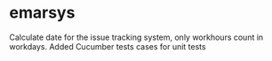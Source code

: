 # emarsys

Calculate date for the issue tracking system, only workhours count in workdays.
Added Cucumber tests cases for unit tests
